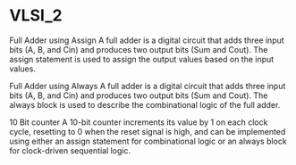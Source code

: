 # VLSI_2

Full Adder using Assign
A full adder is a digital circuit that adds three input bits (A, B, and Cin) and produces two output bits (Sum and Cout). The assign statement is used to assign the output values based on the input values.

Full Adder using Always
A full adder is a digital circuit that adds three input bits (A, B, and Cin) and produces two output bits (Sum and Cout). The always block is used to describe the combinational logic of the full adder.

10 Bit counter
A 10-bit counter increments its value by 1 on each clock cycle, resetting to 0 when the reset signal is high, and can be implemented using either an assign statement for combinational logic or an always block for clock-driven sequential logic.
